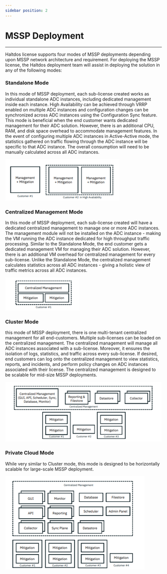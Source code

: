 ```yaml
---
sidebar position: 2
---
```


# MSSP Deployment
----


Haltdos license supports four modes of MSSP deployments depending upon MSSP network architecture and requirement. For deploying the MSSP license, the Haltdos deployment team will assist in deploying the solution in any of the following modes:

### Standalone Mode

In this mode of MSSP deployment, each sub-license created works as individual standalone ADC instances, including dedicated management inside each instance. High Availability can be achieved through VRRP enabled on multiple ADC instances and configuration changes can be synchronized across ADC instances using the Configuration Sync feature. This mode is beneficial when the end customer wants dedicated management for their ADC solution. However, there is an additional CPU, RAM, and disk space overhead to accommodate management features. In the event of configuring multiple ADC instances in Active-Active mode, the statistics gathered on traffic flowing through the ADC instance will be specific to that ADC instance. The overall consumption will need to be manually calculated across all ADC instances.

![Standalone Mode](/img/mssp/v8/docs/standalone-deployment.png)

### Centralized Management Mode

In this mode of MSSP deployment, each sub-license created will have a dedicated centralized management to manage one or more ADC instances. The management module will not be installed on the ADC instance - making the VM running the ADC instance dedicated for high throughput traffic processing. Similar to the Standalone Mode, the end customer gets a dedicated management VM for managing their ADC solution. However, there is an additional VM overhead for centralized management for every sub-license. Unlike the Standalone Mode, the centralized management calculates statistics across all ADC instances - giving a holistic view of traffic metrics across all ADC instances.

![Centralized Management Mode](/img/mssp/v8/docs/centralized-management-mode.png)

### Cluster Mode

this mode of MSSP deployment, there is one multi-tenant centralized management for all end-customers. Multiple sub-licenses can be loaded on the centralized management. The centralized management will manage all ADC instances associated with a sub-license. Moreover, it ensures the isolation of logs, statistics, and traffic across every sub-license. If desired, end customers can log onto the centralized management to view statistics, reports, and incidents, and perform policy changes on ADC instances associated with their license. The centralized management is designed to be scalable for mid-size MSSP deployments.

![Standalone Mode](/img/mssp/v8/docs/cluster-mode.png)

### Private Cloud Mode

While very similar to Cluster mode, this mode is designed to be horizontally scalable for large-scale MSSP deployment.

![private-cloud](/img/mssp/v8/docs/private-cloud.png)
